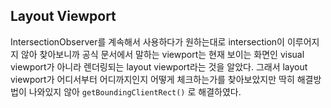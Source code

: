 ## Layout Viewport

IntersectionObserver를 계속해서 사용하다가 원하는대로 intersection이 이루어지지 않아 찾아보니까 공식 문서에서 말하는  viewport는 현재 보이는 화면인 visual viewport가 아니라 렌더링되는 layout viewport라는 것을 알았다. 그래서 layout viewport가 어디서부터 어디까지인지 어떻게 체크하는가를 찾아보았지만 딱히 해결방법이 나와있지 않아 `getBoundingClientRect()` 로 해결하였다.
